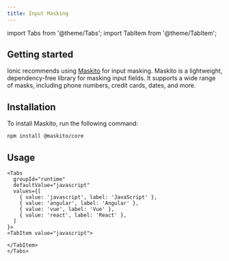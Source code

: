 ```yaml
---
title: Input Masking
---
```


import Tabs from '@theme/Tabs';
import TabItem from '@theme/TabItem';

## Getting started

Ionic recommends using [Maskito](https://tinkoff.github.io/maskito/getting-started/what-is-maskito) for input masking. Maskito is a lightweight, dependency-free library for masking input fields. It supports a wide range of masks, including phone numbers, credit cards, dates, and more.

## Installation

To install Maskito, run the following command:

```bash
npm install @maskito/core
```

## Usage

```mdx-code-block
<Tabs
  groupId="runtime"
  defaultValue="javascript"
  values={[
    { value: 'javascript', label: 'JavaScript' },
    { value: 'angular', label: 'Angular' },
    { value: 'vue', label: 'Vue' },
    { value: 'react', label: 'React' },
  ]
}>
<TabItem value="javascript">

</TabItem>
</Tabs>
```
